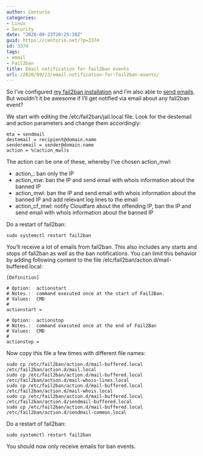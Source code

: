 ```yaml
---
author: Centurio
categories:
- Linux
- Security
date: "2020-09-23T20:25:38Z"
guid: https://centurio.net/?p=3374
id: 3374
tags:
- email
- Fail2ban
title: Email notification for fail2ban events
url: /2020/09/23/email-notification-for-fail2ban-events/
---
```

So I&#8217;ve configured <a href="https://centurio.net/2020/09/22/protect-ssh-services-with-fail2ban/" data-type="post" data-id="3355">my fail2ban installation</a> and I&#8217;m also able to <a href="https://centurio.net/2020/09/21/configure-mail-transport-agent-on-raspbian-with-external-smtp-server/" data-type="post" data-id="3352">send emails</a>. But wouldn&#8217;t it be awesome if I&#8217;ll get notified via email about any fail2ban event?

We start with editing the /etc/fail2ban/jail.local file. Look for the destemail and action parameters and change them accordingly:

<pre class="wp-block-code"><code>mta = sendmail
destemail = recipient@domain.name
senderemail = sender@domain.name
action = %(action_mwl)s</code></pre>

The action can be one of these, whereby I&#8217;ve chosen action_mwl:

  * action_: ban only the IP
  * action_mw: ban the IP and send email with whois information about the banned IP
  * action_mwl:&nbsp;ban the IP and send email with whois information about the banned IP and add relevant log lines to the email
  * action\_cf\_mwl: notify Cloudfare about the offending IP, ban the IP and send email with whois information about the banned IP

Do a restart of fail2ban:

<pre class="wp-block-code"><code>sudo systemctl restart fail2ban</code></pre>

You&#8217;ll receive a lot of emails from fail2ban. This also includes any starts and stops of fail2ban as well as the ban notifications. You can limit this behavior by adding following content to the file /etc/fail2ban/action.d/mail-buffered.local:

<pre class="wp-block-code"><code>&#91;Definition]

# Option:  actionstart
# Notes.:  command executed once at the start of Fail2Ban.
# Values:  CMD
#
actionstart =

# Option:  actionstop
# Notes.:  command executed once at the end of Fail2Ban
# Values:  CMD
#
actionstop =</code></pre>

Now copy this file a few times with different file names:

<pre class="wp-block-code"><code>sudo cp /etc/fail2ban/action.d/mail-buffered.local /etc/fail2ban/action.d/mail.local
sudo cp /etc/fail2ban/action.d/mail-buffered.local /etc/fail2ban/action.d/mail-whois-lines.local
sudo cp /etc/fail2ban/action.d/mail-buffered.local /etc/fail2ban/action.d/mail-whois.local
sudo cp /etc/fail2ban/action.d/mail-buffered.local /etc/fail2ban/action.d/sendmail-buffered.local
sudo cp /etc/fail2ban/action.d/mail-buffered.local /etc/fail2ban/action.d/sendmail-common.local</code></pre>

Do a restart of fail2ban:

<pre class="wp-block-code"><code>sudo systemctl restart fail2ban</code></pre>

You should now only receive emails for ban events.